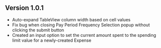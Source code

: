 ## Version 1.0.1
- Auto-expand TableView column width based on cell values
- Fix bug when closing Pay Period Frequency Selection popup without clicking the submit button
- Created an input option to set the current amount spent to the spending limit value for a newly-created Expense
